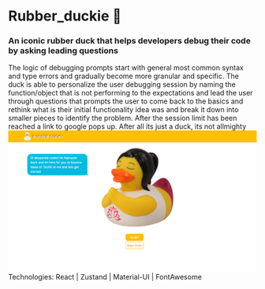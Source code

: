 # Rubber_duckie :hatched_chick:

### An iconic rubber duck that helps developers debug their code by asking leading questions

The logic of debugging prompts start with general most common syntax and type errors and gradually become more granular and specific. The duck is able to personalize the user debugging session by naming the function/object that is not performing to the expectations and lead the user through questions that prompts the user to come back to the basics and rethink what is their initial functionality idea was and break it down into smaller pieces to identify the problem.
After the session limit has been reached a link to google pops up. After all its just a duck, its not allmighty
![logo](/screenshots/namaste.png)
Technologies: React | Zustand | Material-UI | FontAwesome
